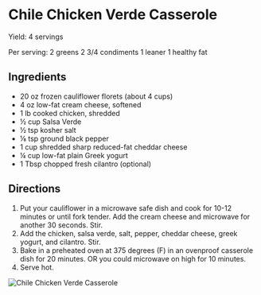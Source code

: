 # Chile Chicken Verde Casserole

Yield:
4 servings

Per serving:
2 greens
2 3/4 condiments
1 leaner
1 healthy fat

## Ingredients
* 20 oz frozen cauliflower florets (about 4 cups)
* 4 oz low-fat cream cheese, softened
* 1 lb cooked chicken, shredded
* ½ cup Salsa Verde
* ½ tsp kosher salt
* ⅛ tsp ground black pepper
* 1 cup shredded sharp reduced-fat cheddar cheese
* ¼ cup low-fat plain Greek yogurt
* 1 Tbsp chopped fresh cilantro (optional)

## Directions
1. Put your cauliflower in a microwave safe dish and cook for 10-12 minutes or until fork tender. Add the cream cheese and microwave for another 30 seconds. Stir.
2. Add the chicken, salsa verde, salt, pepper, cheddar cheese, greek yogurt, and cilantro. Stir.
3. Bake in a preheated oven at 375 degrees (F) in an ovenproof casserole dish for 20 minutes. OR you could microwave on high for 10 minutes.
4. Serve hot.

![Chile Chicken Verde Casserole](./Chile%20Chicken%20Verde%20Casserole.png)

